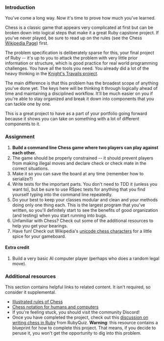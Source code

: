 ### Introduction

You've come a long way. Now it's time to prove how much you've learned.

Chess is a classic game that appears very complicated at first but can be broken down into logical steps that make it a great Ruby capstone project.  If you've never played, be sure to read up on the rules (see the Chess [Wikipedia Page](http://en.wikipedia.org/wiki/Chess)) first.

The problem specification is deliberately sparse for this, your final project of Ruby -- it's up to you to attack the problem with very little prior information or structure, which is good practice for real world programming challenges.  You have all the tools you need.  You already did a lot of the heavy thinking in the [Knight's Travails project](https://www.theodinproject.com/lessons/ruby-knights-travails).

The main difference is that this problem has the broadest scope of anything you've done yet.  The keys here will be thinking it through logically ahead of time and maintaining a disciplined workflow.  It'll be much easier on you if you're able to stay organized and break it down into components that you can tackle one by one.

This is a great project to have as a part of your portfolio going forward because it shows you can take on something with a lot of different components to it.

### Assignment

<div class="lesson-content__panel" markdown="1">

  1. **Build a command line Chess game where two players can play against each other.**
  1. The game should be properly constrained -- it should prevent players from making illegal moves and declare check or check mate in the correct situations.
  1. Make it so you can save the board at any time (remember how to serialize?)
  1. Write tests for the important parts.  You don't need to TDD it (unless you want to), but be sure to use RSpec tests for anything that you find yourself typing into the command line repeatedly.
  1. Do your best to keep your classes modular and clean and your methods doing only one thing each.  This is the largest program that you've written, so you'll definitely start to see the benefits of good organization (and testing) when you start running into bugs.
  1. Unfamiliar with Chess? Check out some of the additional resources to help you get your bearings.
  1. Have fun!  Check out Wikipedia's [unicode chess characters](http://en.wikipedia.org/wiki/Chess_symbols_in_Unicode) for a little spice for your gameboard.

#### Extra credit

1. Build a very basic AI computer player (perhaps who does a random legal move).

</div>

### Additional resources

This section contains helpful links to related content. It isn't required, so consider it supplemental.

- [Illustrated rules of Chess](http://www.chessvariants.org/d.chess/chess.html)
- [Chess notation for humans and computers](https://en.wikipedia.org/wiki/Chess_notation)
- If you're feeling stuck, you should visit the community Discord!
- Once you have completed the project, check out this [discussion on writing chess in Ruby](http://rubyquiz.com/quiz35.html) from RubyQuiz. **Warning**: this resource contains a blueprint for how to complete this project. That means, if you decide to peruse it, you won't get the opportunity to dig into this problem.

